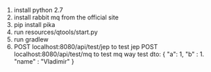 1. install python 2.7
2. install rabbit mq from the official site
3. pip install pika
4. run resources/qtools/start.py
5. run gradlew
6. POST localhost:8080/api/test/jep to test jep
   POST localhost:8080/api/test/mq to test mq way
   test dto: { "a": 1, "b" : 1. "name" : "Vladimir" }
    
